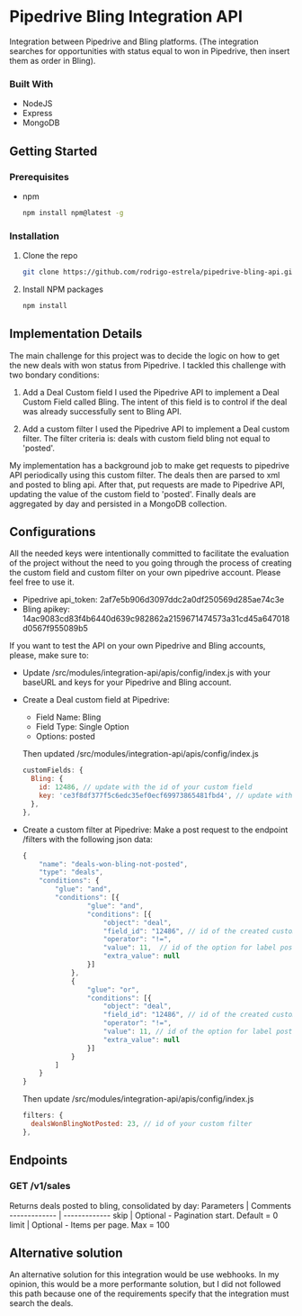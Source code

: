 # Pipedrive Bling Integration API

Integration between Pipedrive and Bling platforms. (The integration searches for opportunities with status equal to won in Pipedrive, then insert them as order in Bling).

### Built With
- NodeJS
- Express
- MongoDB

## Getting Started

### Prerequisites
* npm
  ```sh
  npm install npm@latest -g
  ```

### Installation
1. Clone the repo
   ```sh
   git clone https://github.com/rodrigo-estrela/pipedrive-bling-api.git
   ```
2. Install NPM packages
   ```sh
   npm install
   ```

## Implementation Details
The main challenge for this project was to decide the logic on how to get the new deals with won status from Pipedrive. I tackled this challenge with two bondary conditions:
  1. Add a Deal Custom field
    I used the Pipedrive API to implement a Deal Custom Field called Bling. The intent of this field is to control if the deal was already successfully sent to Bling API.

  2. Add a custom filter
    I used the Pipedrive API to implement a Deal custom filter. The filter criteria is: deals with custom field bling not equal to 'posted'.

My implementation has a background job to make get requests to pipedrive API periodically using this custom filter.
The deals then are parsed to xml and posted to bling api. After that, put requests are made to Pipedrive API, updating the value of the custom field to 'posted'.
Finally deals are aggregated by day and persisted in a MongoDB collection.

## Configurations
All the needed keys were intentionally committed to facilitate the evaluation of the project without the need to you going through the process of creating the custom field and custom filter on your own pipedrive account. Please feel free to use it.
 - Pipedrive api_token: 2af7e5b906d3097ddc2a0df250569d285ae74c3e
 - Bling apikey: 14ac9083cd83f4b6440d639c982862a2159671474573a31cd45a647018d0567f955089b5


If you want to test the API on your own Pipedrive and Bling accounts, please, make sure to:
  - Update /src/modules/integration-api/apis/config/index.js with your baseURL and keys for your Pipedrive and Bling account.
  - Create a Deal custom field at Pipedrive:
    * Field Name: Bling
    * Field Type: Single Option
    * Options: posted

    Then updated /src/modules/integration-api/apis/config/index.js
      ```js
      customFields: {
        Bling: {
          id: 12486, // update with the id of your custom field
          key: 'ce3f8df377f5c6edc35ef0ecf69973865481fbd4', // update with th key of your custom field
        },
      },
      ```
  - Create a custom filter at Pipedrive:
    Make a post request to the endpoint /filters with the following json data:
      ```js
      {
          "name": "deals-won-bling-not-posted",
          "type": "deals",
          "conditions": {
              "glue": "and",
              "conditions": [{
                      "glue": "and",
                      "conditions": [{
                          "object": "deal",
                          "field_id": "12486", // id of the created custom field
                          "operator": "!=",
                          "value": 11,  // id of the option for label posted
                          "extra_value": null
                      }]
                  },
                  {
                      "glue": "or",
                      "conditions": [{
                          "object": "deal",
                          "field_id": "12486", // id of the created custom field
                          "operator": "!=",
                          "value": 11, // id of the option for label posted
                          "extra_value": null
                      }]
                  }
              ]
          }
      }
      ```

    Then update /src/modules/integration-api/apis/config/index.js
      ```js
      filters: {
        dealsWonBlingNotPosted: 23, // id of your custom filter
      },
      ```

## Endpoints
### GET /v1/sales
Returns deals posted to bling, consolidated by day:
Parameters | Comments
------------- | -------------
skip | Optional - Pagination start. Default = 0
limit  | Optional - Items per page. Max = 100

## Alternative solution
An alternative solution for this integration would be use webhooks. In my opinion, this would be a more performante solution, but I did not followed this path because one of the requirements specify that the integration must search the deals.

